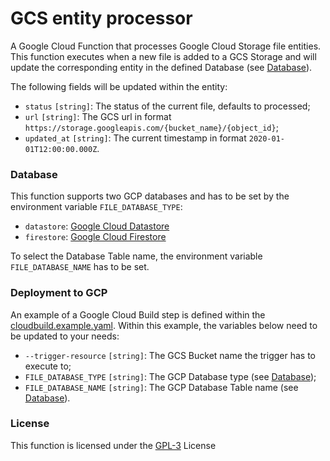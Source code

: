 # GCS entity processor

A Google Cloud Function that processes Google Cloud Storage file entities. This function executes when a new file is 
added to a GCS Storage and will update the corresponding entity in the defined Database (see [Database](#database)). 

The following fields will be updated within the entity:
- `status` `[string]`: The status of the current file, defaults to processed;
- `url` `[string]`: The GCS url in format `https://storage.googleapis.com/{bucket_name}/{object_id}`;
- `updated_at` `[string]`: The current timestamp in format `2020-01-01T12:00:00.000Z`.

### Database
This function supports two GCP databases and has to be set by the environment variable `FILE_DATABASE_TYPE`:
- `datastore`: [Google Cloud Datastore](https://cloud.google.com/datastore/docs)
- `firestore`: [Google Cloud Firestore](https://cloud.google.com/firestore/docs)

To select the Database Table name, the environment variable `FILE_DATABASE_NAME` has to be set.

### Deployment to GCP
An example of a Google Cloud Build step is defined within the [cloudbuild.example.yaml](cloudbuild.example.yaml).
Within this example, the variables below need to be updated to your needs:
- `--trigger-resource` `[string]`: The GCS Bucket name the trigger has to execute to;
- `FILE_DATABASE_TYPE` `[string]`: The GCP Database type (see [Database](#database));
- `FILE_DATABASE_NAME` `[string]`: The GCP Database Table name (see [Database](#database)).

### License
This function is licensed under the [GPL-3](https://www.gnu.org/licenses/gpl-3.0.en.html) License
